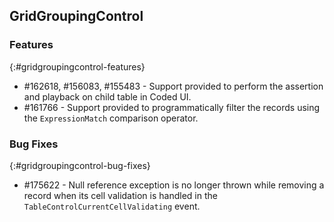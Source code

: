## GridGroupingControl

### Features
{:#gridgroupingcontrol-features}

* \#162618, \#156083, \#155483 - Support provided to perform the assertion and playback on child table in Coded UI.
* \#161766 -  Support provided to programmatically filter the records using the `ExpressionMatch` comparison operator.

### Bug Fixes
{:#gridgroupingcontrol-bug-fixes}

* \#175622 - Null reference exception is no longer thrown while removing a record when its cell validation is handled in the `TableControlCurrentCellValidating` event.
